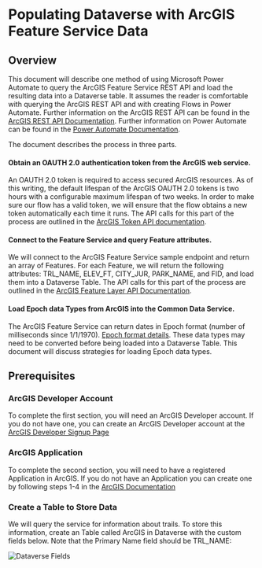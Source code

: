 # Populating Dataverse with ArcGIS Feature Service Data

## Overview

This document will describe one method of using Microsoft Power Automate to query the ArcGIS Feature Service REST API and load the resulting data into a Dataverse table.  It assumes the reader is comfortable with querying the ArcGIS REST API and with creating Flows in Power Automate.  Further information on the ArcGIS REST API can be found in the [ArcGIS REST API Documentation](https://developers.arcgis.com/rest/).  Further information on Power Automate can be found in the [Power Automate Documentation](https://docs.microsoft.com/en-us/power-automate/).

The document describes the process in three parts.
#### Obtain an OAUTH 2.0 authentication token from the ArcGIS web service.  
An OAUTH 2.0 token is required to access secured ArcGIS resources.  As of this writing, the default lifespan of the ArcGIS OAUTH 2.0 tokens is two hours with a configurable maximum lifespan of two weeks.  In order to make sure our flow has a valid token, we will ensure that the flow obtains a new token automatically each time it runs.  The API calls for this part of the process are outlined in the [ArcGIS Token API documentation](https://developers.arcgis.com/labs/rest/get-an-access-token/).

#### Connect to the Feature Service and query Feature attributes.  
We will connect to the ArcGIS Feature Service sample endpoint and return an array of Features.  For each Feature, we will return the following attributes:  TRL_NAME, ELEV_FT, CITY_JUR, PARK_NAME, and FID, and load them into a Dataverse Table.  The API calls for this part of the process are outlined in the [ArcGIS Feature Layer API Documentation](https://developers.arcgis.com/labs/rest/query-a-feature-layer/).

#### Load Epoch data Types from ArcGIS into the Common Data Service.
The ArcGIS Feature Service can return dates in Epoch format (number of milliseconds since 1/1/1970).  [Epoch format details](https://en.wikipedia.org/wiki/Unix_time).  These data types may need to be converted before being loaded into a Dataverse Table.  This document will discuss strategies for loading Epoch data types.

## Prerequisites

### ArcGIS Developer Account
To complete the first section, you will need an ArcGIS Developer account.  If you do not have one, you can create an ArcGIS Developer account at the [ArcGIS Developer Signup Page](https://developers.arcgis.com/sign-up/)

### ArcGIS Application
To complete the second section, you will need to have a registered Application in ArcGIS.  If you do not have an Application you can create one by following steps 1-4 in the [ArcGIS Documentation](https://developers.arcgis.com/labs/rest/get-an-access-token/)

### Create a Table to Store Data
We will query the service for information about trails.  To store this information, create an Table called ArcGIS in Dataverse with the custom fields below.  Note that the Primary Name field should be TRL_NAME:

![Dataverse Fields](files/image1.png)
